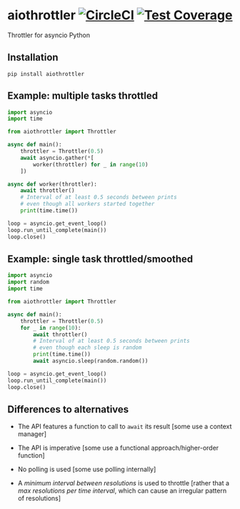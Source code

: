 # aiothrottler [![CircleCI](https://circleci.com/gh/michalc/aiothrottler.svg?style=svg)](https://circleci.com/gh/michalc/aiothrottler) [![Test Coverage](https://api.codeclimate.com/v1/badges/e52e294a919c8974c133/test_coverage)](https://codeclimate.com/github/michalc/aiothrottler/test_coverage)

Throttler for asyncio Python


## Installation

```base
pip install aiothrottler
```


## Example: multiple tasks throttled

```python
import asyncio
import time

from aiothrottler import Throttler

async def main():
    throttler = Throttler(0.5)
    await asyncio.gather(*[
        worker(throttler) for _ in range(10)
    ])

async def worker(throttler):
    await throttler()
    # Interval of at least 0.5 seconds between prints
    # even though all workers started together
    print(time.time())

loop = asyncio.get_event_loop()
loop.run_until_complete(main())
loop.close()
```


## Example: single task throttled/smoothed

```python
import asyncio
import random
import time

from aiothrottler import Throttler

async def main():
    throttler = Throttler(0.5)
    for _ in range(10):
        await throttler()
        # Interval of at least 0.5 seconds between prints
        # even though each sleep is random
        print(time.time())
        await asyncio.sleep(random.random())

loop = asyncio.get_event_loop()
loop.run_until_complete(main())
loop.close()
```


## Differences to alternatives

- The API features a function to call to `await` its result [some use a context manager]

- The API is imperative [some use a functional approach/higher-order function]

- No polling is used [some use polling internally]

- A _minimum interval between resolutions_ is used to throttle [rather that a _max resolutions per time interval_, which can cause an irregular pattern of resolutions]
